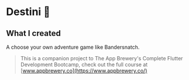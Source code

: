 # Destini 🤔

## What I created

A choose your own adventure game like Bandersnatch.

>This is a companion project to The App Brewery's Complete Flutter Development Bootcamp, check out the full course at [www.appbrewery.co](https://www.appbrewery.co/)